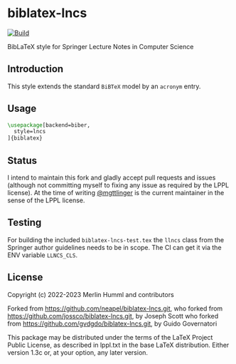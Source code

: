 # biblatex-lncs
[![Build](https://github.com/mgttlinger/biblatex-lncs/actions/workflows/build.yml/badge.svg)](https://github.com/mgttlinger/biblatex-lncs/actions/workflows/build.yml)

BibLaTeX style for Springer Lecture Notes in Computer Science

## Introduction

This style extends the standard `BiBTeX` model by an `acronym` entry.

## Usage

```latex
\usepackage[backend=biber,
  style=lncs
]{biblatex}
```

## Status

I intend to maintain this fork and gladly accept pull requests and issues (although not committing myself to fixing any issue as required by the LPPL license). At the time of writing [@mgttlinger](https://github.com/mgttlinger) is the current maintainer in the sense of the LPPL license.

## Testing

For building the included `biblatex-lncs-test.tex` the `llncs` class from the Springer author guidelines needs to be in scope. The CI can get it via the ENV variable `LLNCS_CLS`.

## License

Copyright (c) 2022-2023 Merlin Humml and contributors

Forked from <https://github.com/neapel/biblatex-lncs.git>,
who forked from <https://github.com/jossco/biblatex-lncs.git>, by Joseph Scott
who forked from <https://github.com/gvdgdo/biblatex-lncs.git>, by Guido Governatori

This package may be distributed under the terms of the LaTeX Project
Public License, as described in lppl.txt in the base LaTeX distribution.
Either version 1.3c or, at your option, any later version.

